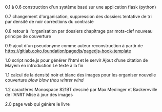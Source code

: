 0.1 à 0.6
construction d'un système basé sur une application flask (python)

0.7
changement d'organisation, suppression des dossiers
tentative de tri par densité de noir
corrections du contraste

0.8
retour à l'organisation par dossiers
chapitrage par mots-clef
nouveau principe de couverture

0.9
ajout d'un pseudonyme comme auteur
reconstruction à partir de https://gitlab.coko.foundation/pagedjs/pagedjs-book-template

1.0
script node.js pour générer l'html et le servir
Ajout d'une citation de Mayem en introduction
Le texte à la fin

1.1
calcul de la densité noir et blanc des images pour les organiser
nouvelle couverture *blow blow thou winter wind*

1.2
caractères Monospace 821BT dessiné par Max Medinger et Baskervville de l'ANRT
Mise à jour des images

2.0
page web qui génère le livre
